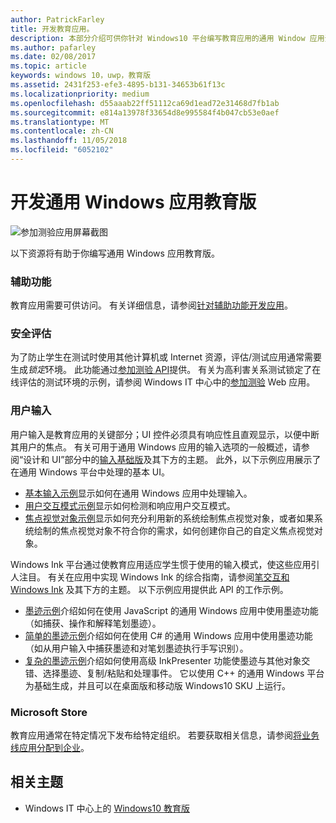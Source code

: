 ```yaml
---
author: PatrickFarley
title: 开发教育应用。
description: 本部分介绍可供你针对 Windows10 平台编写教育应用的通用 Window 应用资源。
ms.author: pafarley
ms.date: 02/08/2017
ms.topic: article
keywords: windows 10，uwp，教育版
ms.assetid: 2431f253-efe3-4895-b131-34653b61f13c
ms.localizationpriority: medium
ms.openlocfilehash: d55aaab22ff51112ca69d1ead72e31468d7fb1ab
ms.sourcegitcommit: e814a13978f33654d8e995584f4b047cb53e0aef
ms.translationtype: MT
ms.contentlocale: zh-CN
ms.lasthandoff: 11/05/2018
ms.locfileid: "6052102"
---
```

# <a name="develop-universal-windows-apps-for-education"></a>开发通用 Windows 应用教育版
![参加测验应用屏幕截图](images/take-a-test-screen-small.png)

以下资源将有助于你编写通用 Windows 应用教育版。

### <a name="accessibility"></a>辅助功能
教育应用需要可供访问。 有关详细信息，请参阅[针对辅助功能开发应用](https://developer.microsoft.com/windows/accessible-apps)。


### <a name="secure-assessments"></a>安全评估
为了防止学生在测试时使用其他计算机或 Internet 资源，评估/测试应用通常需要生成*锁定*环境。 此功能通过[参加测验 API](take-a-test-api.md)提供。 有关为高利害关系测试锁定了在线评估的测试环境的示例，请参阅 Windows IT 中心中的[参加测验](https://technet.microsoft.com/edu/windows/take-tests-in-windows-10) Web 应用。

### <a name="user-input"></a>用户输入
用户输入是教育应用的关键部分；UI 控件必须具有响应性且直观显示，以便中断其用户的焦点。 有关可用于通用 Windows 应用的输入选项的一般概述，请参阅“设计和 UI”部分中的[输入基础版](https://docs.microsoft.com/windows/uwp/design/input/input-primer)及其下方的主题。 此外，以下示例应用展示了在通用 Windows 平台中处理的基本 UI。
- [基本输入示例](https://github.com/Microsoft/Windows-universal-samples/tree/master/Samples/BasicInput)显示如何在通用 Windows 应用中处理输入。
- [用户交互模式示例](https://github.com/Microsoft/Windows-universal-samples/tree/master/Samples/UserInteractionMode)显示如何检测和响应用户交互模式。
- [焦点视觉对象示例](https://github.com/Microsoft/Windows-universal-samples/tree/master/Samples/XamlFocusVisuals)显示如何充分利用新的系统绘制焦点视觉对象，或者如果系统绘制的焦点视觉对象不符合你的需求，如何创建你自己的自定义焦点视觉对象。

Windows Ink 平台通过使教育应用适应学生惯于使用的输入模式，使这些应用引人注目。 有关在应用中实现 Windows Ink 的综合指南，请参阅[笔交互和 Windows Ink](https://docs.microsoft.com/windows/uwp/design/input/pen-and-stylus-interactions) 及其下方的主题。 以下示例应用提供此 API 的工作示例。
- [墨迹示例](https://github.com/Microsoft/Windows-universal-samples/tree/master/Samples/Ink)介绍如何在使用 JavaScript 的通用 Windows 应用中使用墨迹功能（如捕获、操作和解释笔划墨迹）。
- [简单的墨迹示例](https://github.com/Microsoft/Windows-universal-samples/tree/master/Samples/SimpleInk)介绍如何在使用 C# 的通用 Windows 应用中使用墨迹功能（如从用户输入中捕获墨迹和对笔划墨迹执行手写识别）。
- [复杂的墨迹示例](https://github.com/Microsoft/Windows-universal-samples/tree/master/Samples/ComplexInk)介绍如何使用高级 InkPresenter 功能使墨迹与其他对象交错、选择墨迹、复制/粘贴和处理事件。 它以使用 C++ 的通用 Windows 平台为基础生成，并且可以在桌面版和移动版 Windows10 SKU 上运行。


### <a name="microsoft-store"></a>Microsoft Store
教育应用通常在特定情况下发布给特定组织。 若要获取相关信息，请参阅[将业务线应用分配到企业](https://msdn.microsoft.com/windows/uwp/publish/distribute-lob-apps-to-enterprises)。

## <a name="related-topics"></a>相关主题
- Windows IT 中心上的 [Windows10 教育版](https://technet.microsoft.com/edu/windows/index)
